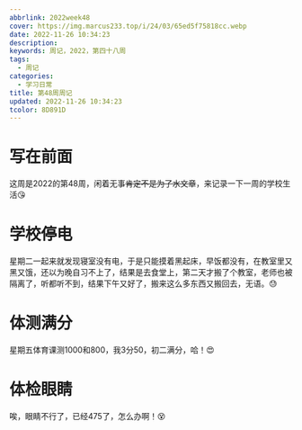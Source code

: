 ```yaml
---
abbrlink: 2022week48
cover: https://img.marcus233.top/i/24/03/65ed5f75818cc.webp
date: 2022-11-26 10:34:23
description:
keywords: 周记，2022，第四十八周
tags:
  - 周记
categories:
  - 学习日常
title: 第48周周记
updated: 2022-11-26 10:34:23
tcolor: 8D891D
---
```


# 写在前面

这周是2022的第48周，闲着无事~~肯定不是为了水文章~~，来记录一下一周的学校生活😘 

<!-- more -->

# 学校停电

星期二一起来就发现寝室没有电，于是只能摸着黑起床，早饭都没有，在教室里又黑又饿，还以为晚自习不上了，结果是去食堂上，第二天才搬了个教室，老师也被隔离了，听都听不到，结果下午又好了，搬来这么多东西又搬回去，无语。😓 

# 体测满分

星期五体育课测1000和800，我3分50，初二满分，哈！😍 

# 体检眼睛

唉，眼睛不行了，已经475了，怎么办啊！😵
